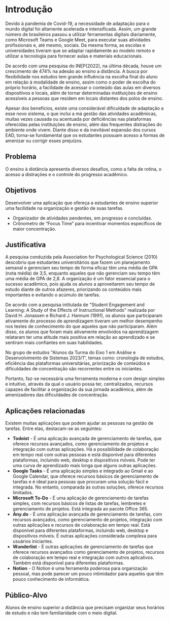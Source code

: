 # Introdução

Devido à pandemia de Covid-19, a necessidade de adaptação para o mundo digital foi altamente acelerada e intensificada. Assim, um grande número de brasileiros passou a utilizar ferramentas digitais diariamente, como Microsoft Teams e Google Meet, para executar suas atividades profissionais e, até mesmo, sociais. Da mesma forma, as escolas e universidades tiveram que se adaptar rapidamente ao modelo remoto e utilizar a tecnologia para fornecer aulas e materiais educacionais.

De acordo com uma pesquisa do INEP(2022), na última década, houve um crescimento de 474% na adesão ao ensino a distância. A busca por flexibilidade nos estudos tem grande influência na escolha final do aluno em relação à modalidade de ensino, assim como o poder de escolha do próprio horário, a facilidade de acessar o conteúdo das aulas em diversos dispositivos e locais, além de tornar determinadas instituições de ensino acessíveis a pessoas que residem em locais distantes dos polos de ensino.

Apesar dos benefícios, existe uma considerável dificuldade de adaptação a esse novo sistema, o que inclui a má gestão das atividades acadêmicas, muitas vezes causada ou acentuada por deficiências nas plataformas oferecidas pelas instituições de ensino, além das frequentes distrações do ambiente onde vivem. Diante disso e da inevitável expansão dos cursos EAD, torna-se fundamental que os estudantes possuam acesso a formas de amenizar ou corrigir esses prejuízos.

## Problema

O ensino à distância apresenta diversos desafios, como a falta de rotina, o acesso a distrações e o controle do progresso acadêmico.

## Objetivos

Desenvolver uma aplicação que ofereça a estudantes de ensino superior uma facilidade na organização e gestão de suas tarefas.

- Organizador de atividades pendentes, em progresso e concluídas.
- Crônometro de “Focus Time” para incentivar momentos específicos de maior concentração.

## Justificativa

A pesquisa conduzida pela Association for Psychological Science (2010) descobriu que estudantes universitários que fazem um planejamento semanal e gerenciam seu tempo de forma eficaz têm uma média de GPA (nota média) de 3,5, enquanto aqueles que não gerenciam seu tempo têm uma média de GPA de 2,8. A organização é um fator essencial para o sucesso acadêmico, pois ajuda os alunos a aproveitarem seu tempo de estudo diante de outros afazeres, priorizando os conteúdos mais importantes e evitando o acúmulo de tarefas.

De acordo com a pesquisa intitulada de  "Student Engagement and Learning: A Study of the Effects of Instructional Methods" realizada por David H. Jonassen e Richard J. Hannum (1991), os alunos que participaram ativamente do processo de aprendizagem tiveram um melhor desempenho nos testes de conhecimento do que aqueles que não participaram. Além disso, os alunos que foram mais ativamente envolvidos na aprendizagem relataram ter uma atitude mais positiva em relação ao aprendizado e se sentiram mais confiantes em suas habilidades.

No grupo de estudos "Alunos da Turma do Eixo 1 em Análise e Desenvolvimento de Sistemas 2023/1", temas como: cronologia de estudos, eficiência das plataformas universitárias, priorização de conteúdos e dificuldades de concentração são recorrentes entre os iniciantes. 

Portanto, faz-se necessária uma ferramenta moderna e com design simples e intuitivo, através da qual o usuário possa ter, centralizados, recursos capazes de facilitar a organização da sua jornada acadêmica, além de amenizadores das dificuldades de concentração.

## Aplicações relacionadas 

Existem muitas aplicações que podem ajudar as pessoas na gestão de tarefas. Entre elas, destacam-se as seguintes:

-	**Todoist** - É uma aplicação avançada de gerenciamento de tarefas, que oferece recursos avançados, como gerenciamento de projetos e integração com outras aplicações. Há a possibilidade de colaboração em tempo real com outras pessoas e está disponível para diferentes plataformas, incluindo web, desktop e dispositivos móveis. Pode ter uma curva de aprendizado mais longa que alguns outras aplicações.
-	**Google Tasks** - É uma aplicação simples e integrado ao Gmail e ao Google Calendar, que oferece recursos básicos de gerenciamento de tarefas e é ideal para pessoas que procuram uma solução fácil e integrada. No entanto, comparada às outras soluções, oferece recursos limitados.
-	**Microsoft To-Do** - É uma aplicação de gerenciamento de tarefas simples, com recursos básicos de listas de tarefas, lembretes e gerenciamento de projetos. Está integrada ao pacote Office 365.
-	**Any.do** - É uma aplicação avançada de gerenciamento de tarefas, com recursos avançados, como gerenciamento de projetos, integração com outras aplicações e recursos de colaboração em tempo real. Está disponível para diferentes plataformas, incluindo web, desktop e dispositivos móveis. É outras aplicações considerada complexa para usuários iniciantes.
-	**Wunderlist** - É outras aplicações de gerenciamento de tarefas que oferece recursos avançados como gerenciamento de projetos, recursos de colaboração em tempo real e integração com outros aplicativos. Também está disponível para diferentes plataformas.
-	**Notion** - O Notion é uma ferramenta poderosa para organização pessoal, mas pode parecer um pouco intimidador para aqueles que têm pouco conhecimento de informática.

## Público-Alvo

Alunos de ensino superior a distância que precisam organizar seus horários de estudo e não tem familiaridade com o meio digital.

